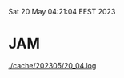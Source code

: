 Sat 20 May 04:21:04 EEST 2023
# JAM
<a href='./cache/202305/20_04.log'>./cache/202305/20_04.log</a>

